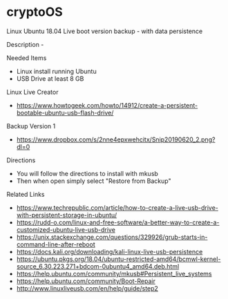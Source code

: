 # cryptoOS
Linux Ubuntu 18.04 Live boot version backup - with data persistence

Description - 


Needed Items
- Linux install running Ubuntu 
- USB Drive at least 8 GB


Linux Live Creator
- https://www.howtogeek.com/howto/14912/create-a-persistent-bootable-ubuntu-usb-flash-drive/


Backup Version 1
- https://www.dropbox.com/s/2nne4epxwehcitx/Snip20190620_2.png?dl=0


Directions 
- You will follow the directions to install with mkusb
- Then when open simply select "Restore from Backup"



Related Links
- https://www.techrepublic.com/article/how-to-create-a-live-usb-drive-with-persistent-storage-in-ubuntu/
- https://rudd-o.com/linux-and-free-software/a-better-way-to-create-a-customized-ubuntu-live-usb-drive
- https://unix.stackexchange.com/questions/329926/grub-starts-in-command-line-after-reboot
- https://docs.kali.org/downloading/kali-linux-live-usb-persistence
- https://ubuntu.pkgs.org/18.04/ubuntu-restricted-amd64/bcmwl-kernel-source_6.30.223.271+bdcom-0ubuntu4_amd64.deb.html
- https://help.ubuntu.com/community/mkusb#Persistent_live_systems
- https://help.ubuntu.com/community/Boot-Repair
- http://www.linuxliveusb.com/en/help/guide/step2
